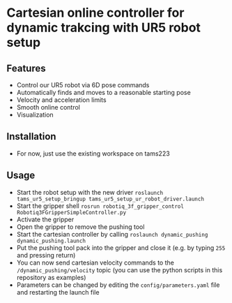 # Cartesian online controller for dynamic trakcing with UR5 robot setup

## Features
- Control our UR5 robot via 6D pose commands
- Automatically finds and moves to a reasonable starting pose
- Velocity and acceleration limits
- Smooth online control
- Visualization

## Installation
- For now, just use the existing workspace on tams223

## Usage
- Start the robot setup with the new driver `roslaunch tams_ur5_setup_bringup tams_ur5_setup_ur_robot_driver.launch`
- Start the gripper shell `rosrun robotiq_3f_gripper_control Robotiq3FGripperSimpleController.py`
- Activate the gripper
- Open the gripper to remove the pushing tool
- Start the cartesian controller by calling `roslaunch dynamic_pushing dynamic_pushing.launch`
- Put the pushing tool pack into the gripper and close it (e.g. by typing `255` and pressing return)
- You can now send cartesian velocity commands to the `/dynamic_pushing/velocity` topic (you can use the python scripts in this repository as examples)
- Parameters can be changed by editing the `config/parameters.yaml` file and restarting the launch file
